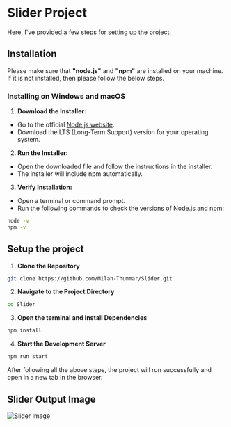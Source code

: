 # Slider Project

Here, I've provided a few steps for setting up the project.

## Installation

Please make sure that **"node.js"** and **"npm"** are installed on your machine. If it is not installed, then please follow the below steps.

### Installing on Windows and macOS

1. **Download the Installer:**

- Go to the official [Node.js website](https://nodejs.org/en).
- Download the LTS (Long-Term Support) version for your operating system.

2. **Run the Installer:**

- Open the downloaded file and follow the instructions in the installer.
- The installer will include npm automatically.

3. **Verify Installation:**

- Open a terminal or command prompt.
- Run the following commands to check the versions of Node.js and npm:

```bash
node -v
npm -v
```

## Setup the project

1. **Clone the Repository**

```bash
git clone https://github.com/Milan-Thummar/Slider.git
```

2. **Navigate to the Project Directory**

```bash
cd Slider
```

3. **Open the terminal and Install Dependencies**

```bash
npm install
```

4. **Start the Development Server**

```bash
npm run start
```

After following all the above steps, the project will run successfully and open in a new tab in the browser.

## Slider Output Image

![Slider Image](public/image/slider.png)
